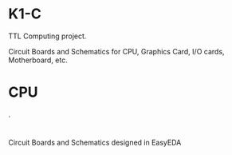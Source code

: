 # K1-C
TTL Computing project.

Circuit Boards and Schematics for CPU, Graphics Card, I/O cards, Motherboard, etc.

# CPU

.

#
Circuit Boards and Schematics designed in EasyEDA
